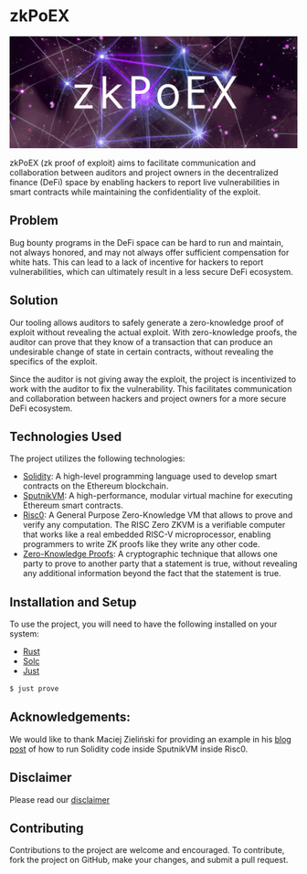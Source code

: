 
# zkPoEX

![zkPoEX](https://github.com/zkoranges/zkPoEX/blob/main/img.jpg?raw=true)

zkPoEX (zk proof of exploit) aims to facilitate communication and collaboration between auditors and project owners in the decentralized finance (DeFi) space by enabling hackers to report live vulnerabilities in smart contracts while maintaining the confidentiality of the exploit.

## Problem

Bug bounty programs in the DeFi space can be hard to run and maintain, not always honored, and may not always offer sufficient compensation for white hats. This can lead to a lack of incentive for hackers to report vulnerabilities, which can ultimately result in a less secure DeFi ecosystem.

## Solution

Our tooling allows auditors to safely generate a zero-knowledge proof of exploit without revealing the actual exploit. With zero-knowledge proofs, the auditor can prove that they know of a transaction that can produce an undesirable change of state in certain contracts, without revealing the specifics of the exploit.

Since the auditor is not giving away the exploit, the project is incentivized to work with the auditor to fix the vulnerability. This facilitates communication and collaboration between hackers and project owners for a more secure DeFi ecosystem.

## Technologies Used

The project utilizes the following technologies:

-   [Solidity](https://soliditylang.org/): A high-level programming language used to develop smart contracts on the Ethereum blockchain.
-   [SputnikVM](https://sputnikvm.com/): A high-performance, modular virtual machine for executing Ethereum smart contracts.
-   [Risc0](https://risc-0.com/): A General Purpose Zero-Knowledge VM that allows to prove and verify any computation. The RISC Zero ZKVM is a verifiable computer that works like a real embedded RISC-V microprocessor, enabling programmers to write ZK proofs like they write any other code.
-   [Zero-Knowledge Proofs](https://en.wikipedia.org/wiki/Zero-knowledge_proof): A cryptographic technique that allows one party to prove to another party that a statement is true, without revealing any additional information beyond the fact that the statement is true.

## Installation and Setup

To use the project, you will need to have the following installed on your system:

- [Rust](https://www.rust-lang.org/tools/install)
- [Solc](https://docs.soliditylang.org/en/v0.8.17/installing-solidity.html)
- [Just](https://github.com/casey/just)

```bash
$ just prove
```

## Acknowledgements:

We would like to thank Maciej Zieliński for providing an example in his [blog post](https://odra.dev/blog/evm-at-risc0/) of how to run Solidity code inside SputnikVM inside Risc0. 

## Disclaimer

Please read our [disclaimer](https://github.com/zkoranges/zkPoEX/blob/main/DISCLAIMER.md)

## Contributing

Contributions to the project are welcome and encouraged. To contribute, fork the project on GitHub, make your changes, and submit a pull request.


